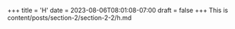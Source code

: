 +++
title = 'H'
date = 2023-08-06T08:01:08-07:00
draft = false
+++
This is content/posts/section-2/section-2-2/h.md
